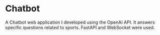 # Chatbot
A Chatbot web application I developed using the OpenAI API. It answers specific questions related to sports. FastAPI and WebSocket were used.
